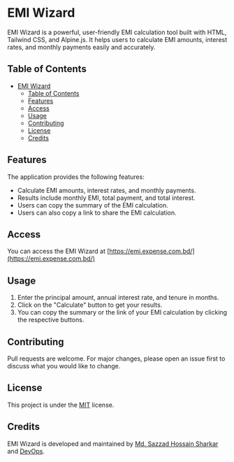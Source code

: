 # EMI Wizard

EMI Wizard is a powerful, user-friendly EMI calculation tool built with HTML, Tailwind CSS, and Alpine.js. It helps users to calculate EMI amounts, interest rates, and monthly payments easily and accurately.

## Table of Contents

- [EMI Wizard](#emi-wizard)
  - [Table of Contents](#table-of-contents)
  - [Features](#features)
  - [Access](#access)
  - [Usage](#usage)
  - [Contributing](#contributing)
  - [License](#license)
  - [Credits](#credits)

## Features

The application provides the following features:

- Calculate EMI amounts, interest rates, and monthly payments.
- Results include monthly EMI, total payment, and total interest.
- Users can copy the summary of the EMI calculation.
- Users can also copy a link to share the EMI calculation.

## Access

You can access the EMI Wizard at [https://emi.expense.com.bd/](https://emi.expense.com.bd/)

## Usage

1. Enter the principal amount, annual interest rate, and tenure in months.
2. Click on the "Calculate" button to get your results.
3. You can copy the summary or the link of your EMI calculation by clicking the respective buttons.

## Contributing

Pull requests are welcome. For major changes, please open an issue first to discuss what you would like to change.

## License

This project is under the [MIT](https://choosealicense.com/licenses/mit/) license.

## Credits

EMI Wizard is developed and maintained by [Md. Sazzad Hossain Sharkar](https://github.com/SHSharkar) and [DevOps](https://devops.com.bd).
